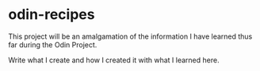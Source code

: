 # odin-recipes
This project will be an amalgamation of the information I have learned thus far during the Odin Project.

Write what I create and how I created it with what I learned here.